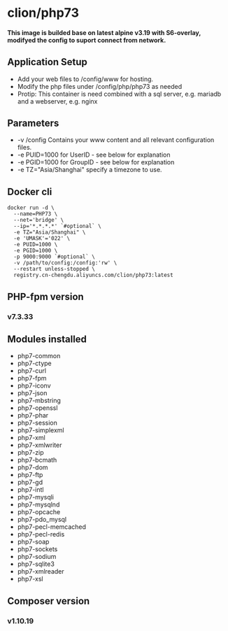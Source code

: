 # clion/php73
#### This image is builded base on latest alpine v3.19 with S6-overlay, modifyed the config to suport connect from network.

## Application Setup
* Add your web files to /config/www for hosting.
* Modify the php files under /config/php/php73 as needed
* Protip: This container is need combined with a sql server, e.g. mariadb and a webserver, e.g. nginx

## Parameters
* -v /config	Contains your www content and all relevant configuration files.
* -e PUID=1000	for UserID - see below for explanation
* -e PGID=1000	for GroupID - see below for explanation
* -e TZ="Asia/Shanghai"	specify a timezone to use.

## Docker cli
```
docker run -d \
  --name=PHP73 \
  --net='bridge' \
  --ip='*.*.*.*' `#optional` \
  -e TZ="Asia/Shanghai" \
  -e 'UMASK'='022' \
  -e PUID=1000 \
  -e PGID=1000 \
  -p 9000:9000 `#optional` \
  -v /path/to/config:/config:'rw' \
  --restart unless-stopped \
  registry.cn-chengdu.aliyuncs.com/clion/php73:latest
```

## PHP-fpm version
### v7.3.33

## Modules installed
*    php7-common
*    php7-ctype
*    php7-curl
*    php7-fpm
*    php7-iconv
*    php7-json
*    php7-mbstring
*    php7-openssl
*    php7-phar
*    php7-session
*    php7-simplexml
*    php7-xml
*    php7-xmlwriter
*    php7-zip
*    php7-bcmath
*    php7-dom
*    php7-ftp
*    php7-gd
*    php7-intl
*    php7-mysqli
*    php7-mysqlnd
*    php7-opcache
*    php7-pdo_mysql
*    php7-pecl-memcached
*    php7-pecl-redis
*    php7-soap
*    php7-sockets
*    php7-sodium
*    php7-sqlite3
*    php7-xmlreader
*    php7-xsl

## Composer version
### v1.10.19
